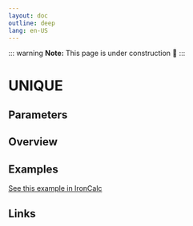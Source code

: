```yaml
---
layout: doc
outline: deep
lang: en-US
---
```


::: warning
**Note:** This page is under construction 🚧
:::

# UNIQUE

## Parameters

## Overview

## Examples

[See this example in IronCalc](https://app.ironcalc.com/?filename=unique)

## Links